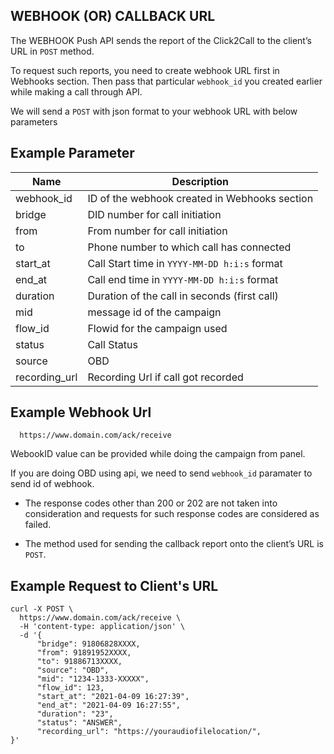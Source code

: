## WEBHOOK (OR) CALLBACK URL

The WEBHOOK Push API sends the report of the Click2Call to the client’s URL in `POST` method.

To request such reports, you need to create webhook URL first in Webhooks section. Then pass that particular `webhook_id` you created earlier while making a call through API.

We will send a `POST` with json format to your webhook URL with below parameters

## Example Parameter

| Name          | Description                                   |
| ------------- | --------------------------------------------- |
| webhook_id    | ID of the webhook created in Webhooks section |
| bridge        | DID number for call initiation                |
| from          | From number for call initiation               |
| to            | Phone number to which call has connected      |
| start_at      | Call Start time in `YYYY-MM-DD h:i:s` format  |
| end_at        | Call end time in `YYYY-MM-DD h:i:s` format    |
| duration      | Duration of the call in seconds (first call)  |
| mid           | message id of the campaign                    |
| flow_id       | Flowid for the campaign used                  |
| status        | Call Status                                   |
| source        | OBD                                           |
| recording_url | Recording Url if call got recorded            |

## Example Webhook Url

```
  https://www.domain.com/ack/receive
```

WebookID value can be provided while doing the campaign from panel.

If you are doing OBD using api, we need to send `webhook_id` paramater to send id of webhook.

- The response codes other than 200 or 202 are not taken into consideration and requests for such response codes are considered as failed.

- The method used for sending the callback report onto the client’s URL is `POST`.

## Example Request to Client's URL

```
curl -X POST \
  https://www.domain.com/ack/receive \
  -H 'content-type: application/json' \
  -d '{
      "bridge": 91806828XXXX,
      "from": 91891952XXXX,
      "to": 91886713XXXX,
      "source": "OBD",
      "mid": "1234-1333-XXXXX",
      "flow_id": 123,
      "start_at": "2021-04-09 16:27:39",
      "end_at": "2021-04-09 16:27:55",
      "duration": "23",
      "status": "ANSWER",
      "recording_url": "https://youraudiofilelocation/",
}'
```
